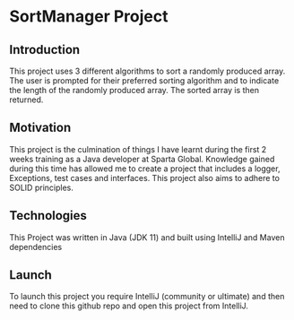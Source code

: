 # SortManager Project
## Introduction
This project uses 3 different algorithms to sort a randomly produced array.
The user is prompted for their preferred sorting algorithm and to indicate the
length of the randomly produced array. The sorted array is then returned. 

## Motivation
This project is the culmination of things I have learnt during the first 2 weeks 
training as a Java developer at Sparta Global. Knowledge gained during this time has allowed me 
to create a project that includes a logger, Exceptions, test cases and interfaces. 
This project also aims to adhere to SOLID principles.

## Technologies
This Project was written in Java (JDK 11) and built using IntelliJ and Maven dependencies 

## Launch
To launch this project you require IntelliJ (community or ultimate) and 
then need to clone this github repo and open this project from IntelliJ.
